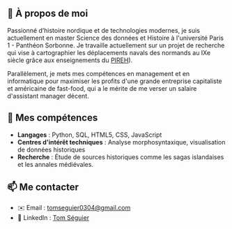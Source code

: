 
## 📜 À propos de moi  
Passionné d’histoire nordique et de technologies modernes, je suis actuellement en master Science des données et Histoire à l'université Paris 1 - Panthéon Sorbonne.
Je travaille actuellement sur un projet de recherche qui vise à cartographier les déplacements navals des normands au IXe siècle grâce aux enseignements du [PIREH](#https://github.com/PirehP1)). 

Parallèlement, je mets mes compétences en management et en informatique pour maximiser les profits d'une grande entreprise capitaliste et américaine de fast-food, qui a le mérite de me verser un salaire d'assistant manager décent. 

## 🚀 Mes compétences
- **Langages** : Python, SQL, HTML5, CSS, JavaScript 
- **Centres d'intérêt techniques** : Analyse morphosyntaxique, visualisation de données historiques 
- **Recherche** : Étude de sources historiques comme les sagas islandaises et les annales médiévales.

## 📫 Me contacter  
- ✉️ Email : [tomseguier0304@gmail.com](mailto:tomseguier0304@gmail.com)  
- 💼 LinkedIn : [Tom Séguier](#https://www.linkedin.com/in/tom-s%C3%A9guier-43b725262/)


